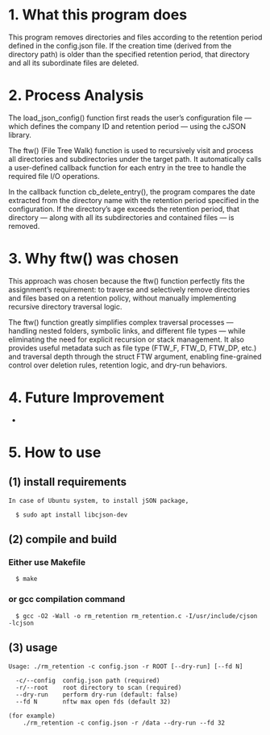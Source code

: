 


# 1. What this program does

This program removes directories and files according to the retention period defined in the config.json file.
If the creation time (derived from the directory path) is older than the specified retention period, that directory and all its subordinate files are deleted.



# 2. Process Analysis

The load_json_config() function first reads the user’s configuration file — which defines the company ID and retention period — using the cJSON library.

The ftw() (File Tree Walk) function is used to recursively visit and process all directories and subdirectories under the target path.
It automatically calls a user-defined callback function for each entry in the tree to handle the required file I/O operations.

In the callback function cb_delete_entry(), the program compares the date extracted from the directory name with the retention period specified in the configuration.
If the directory’s age exceeds the retention period, that directory — along with all its subdirectories and contained files — is removed.



# 3. Why ftw() was chosen

This approach was chosen because the ftw() function perfectly fits the assignment’s requirement:
to traverse and selectively remove directories and files based on a retention policy, without manually implementing recursive directory traversal logic.

The ftw() function greatly simplifies complex traversal processes — handling nested folders, symbolic links, and different file types —
while eliminating the need for explicit recursion or stack management.
It also provides useful metadata such as file type (FTW_F, FTW_D, FTW_DP, etc.) and traversal depth through the struct FTW argument,
enabling fine-grained control over deletion rules, retention logic, and dry-run behaviors.



# 4. Future Improvement

 - 



# 5. How to use

## (1) install requirements
	In case of Ubuntu system, to install jSON package,
	
	  $ sudo apt install libcjson-dev


## (2) compile and build
###	Either use Makefile 
	
	  $ make

###	or gcc compilation command
	
	  $ gcc -O2 -Wall -o rm_retention rm_retention.c -I/usr/include/cjson -lcjson


## (3) usage	


	Usage: ./rm_retention -c config.json -r ROOT [--dry-run] [--fd N]

	  -c/--config  config.json path (required)
	  -r/--root    root directory to scan (required)
	  --dry-run    perform dry-run (default: false)
	  --fd N       nftw max open fds (default 32)

	(for example)
		./rm_retention -c config.json -r /data --dry-run --fd 32










